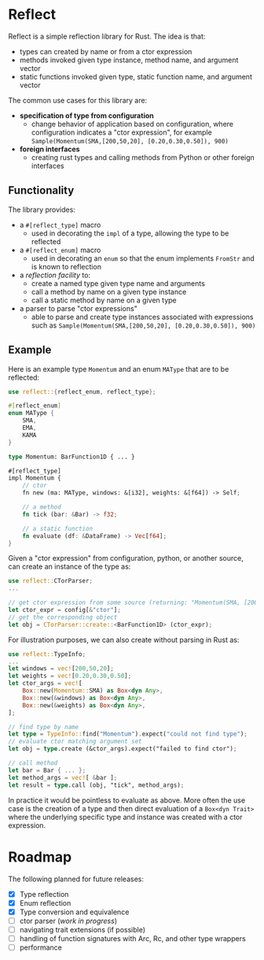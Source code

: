 # Reflect
Reflect is a simple reflection library for Rust.   The idea is that:
- types can created by name or from a ctor expression
- methods invoked given type instance, method name, and argument vector
- static functions invoked given type, static function name, and argument vector

The common use cases for this library are:

- **specification of type from configuration**
  * change behavior of application based on configuration, where configuration indicates a "ctor expression", for example `Sample(Momentum(SMA,[200,50,20], [0.20,0.30,0.50]), 900)`
- **foreign interfaces**
  * creating rust types and calling methods from Python or other foreign interfaces

## Functionality
The library provides:
- a `#[reflect_type]` macro
  * used in decorating the `impl` of a type, allowing the type to be reflected
- a `#[reflect_enum]` macro
  * used in decorating an `enum` so that the enum implements `FromStr` and is known to reflection
- a *reflection facility* to:
  * create a named type given type name and arguments
  * call a method by name on a given type instance
  * call a static method by name on a given type
- a parser to parse "ctor expressions"
  * able to parse and create type instances associated with expressions such as `Sample(Momentum(SMA,[200,50,20], [0.20,0.30,0.50]), 900)`
 
## Example
Here is an example type `Momentum` and an enum `MAType` that are to be reflected:
```rust
use reflect::{reflect_enum, reflect_type};

#[reflect_enum]
enum MAType {
    SMA,
    EMA,
    KAMA
}

type Momentum: BarFunction1D { ... }

#[reflect_type]
impl Momentum {
    // ctor
    fn new (ma: MAType, windows: &[i32], weights: &[f64]) -> Self;

    // a method
    fn tick (bar: &Bar) -> f32;

    // a static function
    fn evaluate (df: &DataFrame) -> Vec[f64];
}
```

Given a "ctor expression" from configuration, python, or another source, can create an instance of the type as:
```rust
use reflect::CTorParser;
...

// get ctor expression from some source (returning: "Momentum(SMA, [200,50,20], [0.20,0.30,0.50])")
let ctor_expr = config[&"ctor"];
// get the corresponding object
let obj = CTorParser::create::<BarFunction1D> (ctor_expr);
```

For illustration purposes, we can also create without parsing in Rust as:
```rust
use reflect::TypeInfo;
...
let windows = vec![200,50,20];
let weights = vec![0.20,0.30,0.50];
let ctor_args = vec![
    Box::new(Momentum::SMA) as Box<dyn Any>,
    Box::new(&windows) as Box<dyn Any>,
    Box::new(&weights) as Box<dyn Any>,
];

// find type by name
let type = TypeInfo::find("Momentum").expect("could not find type");
// evaluate ctor matching argument set
let obj = type.create (&ctor_args).expect("failed to find ctor");

// call method
let bar = Bar { ... };
let method_args = vec![ &bar ];
let result = type.call (obj, "tick", method_args);
```
In practice it would be pointless to evaluate as above.  More often the use case is the creation of a type and then direct
evaluation of a `Box<dyn Trait>` where the underlying specific type and instance was created with a ctor expression.

# Roadmap
The following planned for future releases:

- [x] Type reflection
- [x] Enum reflection
- [x] Type conversion and equivalence
- [ ] ctor parser (*work in progress*)
- [ ] navigating trait extensions (if possible)
- [ ] handling of function signatures with Arc, Rc, and other type wrappers
- [ ] performance
